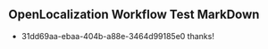 ## OpenLocalization Workflow Test MarkDown
* 31dd69aa-ebaa-404b-a88e-3464d99185e0 thanks!

<!--HONumber=Jul16_HO2-->


